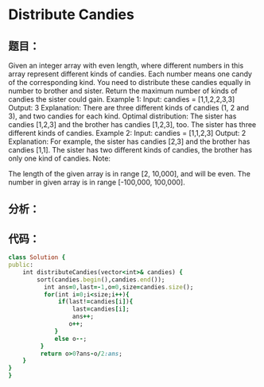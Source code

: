 # Distribute Candies
## 题目：
Given an integer array with even length, where different numbers in this array represent different kinds of candies. Each number means one candy of the corresponding kind. You need to distribute these candies equally in number to brother and sister. Return the maximum number of kinds of candies the sister could gain.
Example 1:
Input: candies = [1,1,2,2,3,3]
Output: 3
Explanation:
There are three different kinds of candies (1, 2 and 3), and two candies for each kind.
Optimal distribution: The sister has candies [1,2,3] and the brother has candies [1,2,3], too. 
The sister has three different kinds of candies. 
Example 2:
Input: candies = [1,1,2,3]
Output: 2
Explanation: For example, the sister has candies [2,3] and the brother has candies [1,1]. 
The sister has two different kinds of candies, the brother has only one kind of candies. 
Note:

The length of the given array is in range [2, 10,000], and will be even.
The number in given array is in range [-100,000, 100,000].

## 分析：

## 代码：
```ruby
class Solution {
public:
    int distributeCandies(vector<int>& candies) {
        sort(candies.begin(),candies.end());
          int ans=0,last=-1,o=0,size=candies.size();
          for(int i=0;i<size;i++){
              if(last!=candies[i]){
                  last=candies[i];
                  ans++;
                 o++;
             }
             else o--;
         }
         return o>0?ans-o/2:ans;
    }
}
}
